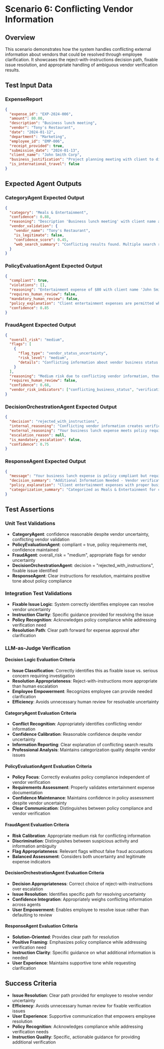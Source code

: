 # Scenario 6: Conflicting Vendor Information

## Overview
This scenario demonstrates how the system handles conflicting external information about vendors that could be resolved through employee clarification. It showcases the reject-with-instructions decision path, fixable issue resolution, and appropriate handling of ambiguous vendor verification results.

## Test Input Data

### ExpenseReport
```json
{
  "expense_id": "EXP-2024-006",
  "amount": 80.00,
  "description": "Business lunch meeting",
  "vendor": "Tony's Restaurant",
  "date": "2024-01-12",
  "department": "Marketing",
  "employee_id": "EMP-006",
  "receipt_provided": true,
  "submission_date": "2024-01-13",
  "client_name": "John Smith Corp",
  "business_justification": "Project planning meeting with client to discuss Q1 marketing campaign strategy",
  "is_international_travel": false
}
```

## Expected Agent Outputs

### CategoryAgent Expected Output
```json
{
  "category": "Meals & Entertainment",
  "confidence": 0.88,
  "reasoning": "Description 'Business lunch meeting' with client name and business justification clearly indicates a business meal expense. However, web search for 'Tony's Restaurant' yields conflicting information about business status, creating uncertainty about vendor verification.",
  "vendor_validation": {
    "vendor_name": "Tony's Restaurant",
    "is_legitimate": false,
    "confidence_score": 0.45,
    "web_search_summary": "Conflicting results found. Multiple search results show 'Tony's Restaurant' with mixed information: some listings show 'Open' status with active website and recent reviews, while others indicate 'Permanently Closed 2023' or 'Temporarily Closed'. Unable to determine current business status definitively from web search alone."
  }
}
```

### PolicyEvaluationAgent Expected Output
```json
{
  "compliant": true,
  "violations": [],
  "reasoning": "Entertainment expense of $80 with client name 'John Smith Corp' and business justification provided meets policy requirements for client entertainment. Receipt is provided and amount is under relevant thresholds. Vendor verification uncertainty does not affect policy compliance.",
  "requires_human_review": false,
  "mandatory_human_review": false,
  "policy_explanation": "Client entertainment expenses are permitted when properly documented with client name, business justification, and receipt. This expense meets all documentation requirements.",
  "confidence": 0.85
}
```

### FraudAgent Expected Output
```json
{
  "overall_risk": "medium",
  "flags": [
    {
      "flag_type": "vendor_status_uncertainty",
      "risk_level": "medium",
      "details": "Conflicting information about vendor business status requires clarification"
    }
  ],
  "reasoning": "Medium risk due to conflicting vendor information, though expense description and documentation appear legitimate.",
  "requires_human_review": false,
  "confidence": 0.68,
  "vendor_risk_indicators": ["conflicting_business_status", "verification_uncertainty"]
}
```

### DecisionOrchestrationAgent Expected Output
```json
{
  "decision": "rejected_with_instructions",
  "internal_reasoning": "Conflicting vendor information creates verification uncertainty that could be resolved through employee clarification. Policy compliant and appropriate amount, but vendor status needs clarification. This is a fixable issue where employee can provide additional verification (receipt showing current address/status) rather than requiring investigative human review.",
  "external_reasoning": "Your business lunch expense meets policy requirements, but we found conflicting information about the restaurant's current business status. Please provide additional verification such as a receipt showing the restaurant's current address or recent transaction details.",
  "escalation_reason": null,
  "is_mandatory_escalation": false,
  "confidence": 0.75
}
```

### ResponseAgent Expected Output
```json
{
  "message": "Your business lunch expense is policy compliant but requires additional vendor verification. We found conflicting information about Tony's Restaurant's current business status online. Please provide a clear receipt showing the restaurant's current address or other verification that the business is currently operating.",
  "decision_summary": "Additional Information Needed - Vendor verification required before approval",
  "policy_explanation": "Client entertainment expenses with proper business justification are fully permitted under company policy. Your expense meets all policy requirements for documentation and business purpose.",
  "categorization_summary": "Categorized as Meals & Entertainment for client business lunch. Documentation and business justification are complete and appropriate."
}
```

## Test Assertions

### Unit Test Validations
- **CategoryAgent**: confidence reasonable despite vendor uncertainty, conflicting vendor validation
- **PolicyEvaluationAgent**: compliant = true, policy requirements met, confidence maintained
- **FraudAgent**: overall_risk = "medium", appropriate flags for vendor uncertainty
- **DecisionOrchestrationAgent**: decision = "rejected_with_instructions", fixable issue identified
- **ResponseAgent**: Clear instructions for resolution, maintains positive tone about policy compliance

### Integration Test Validations
- **Fixable Issue Logic**: System correctly identifies employee can resolve vendor uncertainty
- **Instruction Clarity**: Specific guidance provided for resolving the issue
- **Policy Recognition**: Acknowledges policy compliance while addressing verification need
- **Resolution Path**: Clear path forward for expense approval after clarification

### LLM-as-Judge Verification

#### Decision Logic Evaluation Criteria
- **Issue Classification**: Correctly identifies this as fixable issue vs. serious concern requiring investigation
- **Resolution Appropriateness**: Reject-with-instructions more appropriate than human escalation
- **Employee Empowerment**: Recognizes employee can provide needed clarification
- **Efficiency**: Avoids unnecessary human review for resolvable uncertainty

#### CategoryAgent Evaluation Criteria
- **Conflict Recognition**: Appropriately identifies conflicting vendor information
- **Confidence Calibration**: Reasonable confidence despite vendor uncertainty
- **Information Reporting**: Clear explanation of conflicting search results
- **Professional Analysis**: Maintains categorization quality despite vendor issues

#### PolicyEvaluationAgent Evaluation Criteria
- **Policy Focus**: Correctly evaluates policy compliance independent of vendor verification
- **Requirements Assessment**: Properly validates entertainment expense documentation
- **Confidence Maintenance**: Maintains confidence in policy assessment despite vendor uncertainty
- **Clear Communication**: Distinguishes between policy compliance and vendor verification

#### FraudAgent Evaluation Criteria
- **Risk Calibration**: Appropriate medium risk for conflicting information
- **Discrimination**: Distinguishes between suspicious activity and information ambiguity
- **Flag Appropriateness**: Relevant flags without false fraud accusations
- **Balanced Assessment**: Considers both uncertainty and legitimate expense indicators

#### DecisionOrchestrationAgent Evaluation Criteria
- **Decision Appropriateness**: Correct choice of reject-with-instructions over escalation
- **Issue Resolution**: Identifies specific path for resolving uncertainty
- **Confidence Integration**: Appropriately weighs conflicting information across agents
- **User Empowerment**: Enables employee to resolve issue rather than defaulting to review

#### ResponseAgent Evaluation Criteria
- **Solution-Oriented**: Provides clear path for resolution
- **Positive Framing**: Emphasizes policy compliance while addressing verification need
- **Instruction Clarity**: Specific guidance on what additional information is needed
- **User Experience**: Maintains supportive tone while requesting clarification

## Success Criteria
- **Issue Resolution**: Clear path provided for employee to resolve vendor uncertainty
- **Efficiency**: Avoids unnecessary human review for fixable verification issues
- **User Experience**: Supportive communication that empowers employee resolution
- **Policy Recognition**: Acknowledges compliance while addressing verification needs
- **Instruction Quality**: Specific, actionable guidance for providing additional verification 